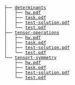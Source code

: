 <pre>
├── <a href="./determinants">determinants</a>
│   ├── <a href="./determinants/hw.pdf">hw.pdf</a>
│   ├── <a href="./determinants/task.pdf">task.pdf</a>
│   ├── <a href="./determinants/test-solution.pdf">test-solution.pdf</a>
│   └── <a href="./determinants/test.pdf">test.pdf</a>
├── <a href="./tensor-operations">tensor-operations</a>
│   ├── <a href="./tensor-operations/hw.pdf">hw.pdf</a>
│   ├── <a href="./tensor-operations/task.pdf">task.pdf</a>
│   ├── <a href="./tensor-operations/test-solution.pdf">test-solution.pdf</a>
│   └── <a href="./tensor-operations/test.pdf">test.pdf</a>
└── <a href="./tensort-symmetry">tensort-symmetry</a>
    ├── <a href="./tensort-symmetry/hw.pdf">hw.pdf</a>
    ├── <a href="./tensort-symmetry/task.pdf">task.pdf</a>
    ├── <a href="./tensort-symmetry/test-solution.pdf">test-solution.pdf</a>
    └── <a href="./tensort-symmetry/test.pdf">test.pdf</a>
</pre>
